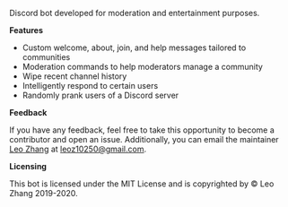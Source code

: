 Discord bot developed for moderation and entertainment purposes.

**Features**
* Custom welcome, about, join, and help messages tailored to communities
* Moderation commands to help moderators manage a community
* Wipe recent channel history
* Intelligently respond to certain users
* Randomly prank users of a Discord server

**Feedback**


If you have any feedback, feel free to take this opportunity to become a contributor and open an issue. Additionally, you can email the maintainer [Leo Zhang](https://leoz.me) at [leoz10250@gmail.com](mailto:leoz10250@gmail.com).

**Licensing**


This bot is licensed under the MIT License and is copyrighted by © Leo Zhang 2019-2020.